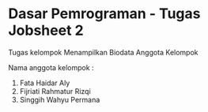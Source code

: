 # Dasar Pemrograman - Tugas Jobsheet 2

Tugas kelompok Menampilkan Biodata Anggota Kelompok

Nama anggota kelompok :

1. Fata Haidar Aly
2. Fijriati Rahmatur Rizqi
3. Singgih Wahyu Permana
